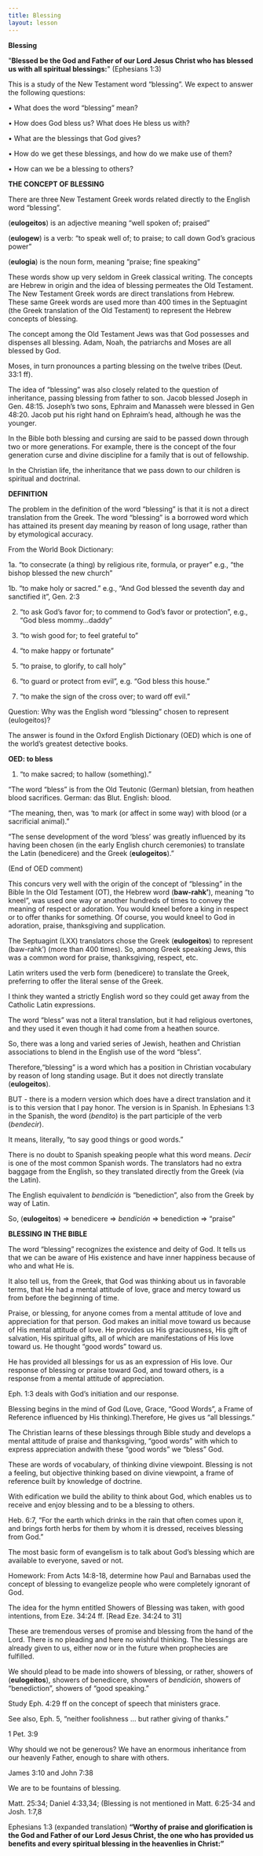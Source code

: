 ```yaml
---
title: Blessing
layout: lesson
---
```



**Blessing**

"**Blessed be the God and Father of our Lord Jesus Christ who has
blessed us with all spiritual blessings:**" (Ephesians 1:3)

This is a study of the New Testament word “blessing”. We expect to
answer the following questions:

• What does the word “blessing” mean?

• How does God bless us? What does He bless us with?

• What are the blessings that God gives?

• How do we get these blessings, and how do we make use of them?

• How can we be a blessing to others?

**THE CONCEPT OF BLESSING**

There are three New Testament Greek words related directly to the
English word “blessing”.

(**eulogeitos**) is an adjective meaning “well spoken of; praised”

(**eulogew**) is a verb: “to speak well of; to praise; to call down
God’s gracious power”

(**eulogia**) is the noun form, meaning “praise; fine speaking”

These words show up very seldom in Greek classical writing. The concepts
are Hebrew in origin and the idea of blessing permeates the Old
Testament. The New Testament Greek words are direct translations from
Hebrew. These same Greek words are used more than 400 times in the
Septuagint (the Greek translation of the Old Testament) to represent the
Hebrew concepts of blessing.

The concept among the Old Testament Jews was that God possesses and
dispenses all blessing. Adam, Noah, the patriarchs and Moses are all
blessed by God.

Moses, in turn pronounces a parting blessing on the twelve tribes (Deut.
33:1 ff).

The idea of “blessing” was also closely related to the question of
inheritance, passing blessing from father to son. Jacob blessed Joseph
in Gen. 48:15. Joseph’s two sons, Ephraim and Manasseh were blessed in
Gen 48:20. Jacob put his right hand on Ephraim’s head, although he was
the younger.

In the Bible both blessing and cursing are said to be passed down
through two or more generations. For example, there is the concept of
the four generation curse and divine discipline for a family that is out
of fellowship.

In the Christian life, the inheritance that we pass down to our children
is spiritual and doctrinal.

**DEFINITION**

The problem in the definition of the word “blessing” is that it is not a
direct translation from the Greek. The word “blessing” is a borrowed
word which has attained its present day meaning by reason of long usage,
rather than by etymological accuracy.

From the World Book Dictionary:

1a. “to consecrate (a thing) by religious rite, formula, or prayer”
e.g., “the bishop blessed the new church”

1b. “to make holy or sacred.” e.g., “And God blessed the seventh day and
sanctified it”, Gen. 2:3

2. “to ask God’s favor for; to commend to God’s favor or protection”,
e.g., “God bless mommy…daddy”

3. “to wish good for; to feel grateful to”

4. “to make happy or fortunate”

5. “to praise, to glorify, to call holy”

6. “to guard or protect from evil”, e.g. “God bless this house.”

7. “to make the sign of the cross over; to ward off evil.”

Question: Why was the English word “blessing” chosen to represent
(eulogeitos)?

The answer is found in the Oxford English Dictionary (OED) which is one
of the world’s greatest detective books.

**OED: to bless**

1. “to make sacred; to hallow (something).”

“The word “bless” is from the Old Teutonic (German) bletsian, from
heathen blood sacrifices. German: das Blut. English: blood.

“The meaning, then, was ‘to mark (or affect in some way) with blood (or
a sacrificial animal).”

“The sense development of the word ‘bless’ was greatly influenced by its
having been chosen (in the early English church ceremonies) to translate
the Latin (benedicere) and the Greek (**eulogeitos**).”

(End of OED comment)

This concurs very well with the origin of the concept of “blessing” in
the Bible In the Old Testament (OT), the Hebrew word (**baw-rahk’**),
meaning “to kneel”, was used one way or another hundreds of times to
convey the meaning of respect or adoration. You would kneel before a
king in respect or to offer thanks for something. Of course, you would
kneel to God in adoration, praise, thanksgiving and supplication.

The Septuagint (LXX) translators chose the Greek (**eulogeitos**) to
represent (baw-rahk’) (more than 400 times). So, among Greek speaking
Jews, this was a common word for praise, thanks­giving, respect, etc.

Latin writers used the verb form (benedicere) to translate the Greek,
preferring to offer the literal sense of the Greek.

I think they wanted a strictly English word so they could get away from
the Catholic Latin expressions.

The word “bless” was not a literal translation, but it had religious
overtones, and they used it even though it had come from a heathen
source.

So, there was a long and varied series of Jewish, heathen and Christian
associations to blend in the English use of the word “bless”.

Therefore,“blessing” is a word which has a position in Christian
vocabulary by reason of long standing usage. But it does not directly
translate (**eulogeitos**).

BUT - there is a modern version which does have a direct translation and
it is to this version that I pay honor. The version is in Spanish. In
Ephesians 1:3 in the Spanish, the word (*bendito*) is the part
participle of the verb (*bendecir*).

It means, literally, “to say good things or good words.”

There is no doubt to Spanish speaking people what this word means.
*Decir* is one of the most common Spanish words. The translators had no
extra baggage from the English, so they translated directly from the
Greek (via the Latin).

The English equivalent to *bendición* is “benediction”, also from the
Greek by way of Latin.

So, (**eulogeitos**) =\> benedicere =\> *bendición* =\> benediction =\>
“praise”

**BLESSING IN THE BIBLE**

The word “blessing” recognizes the existence and deity of God. It tells
us that we can be aware of His existence and have inner happiness
because of who and what He is.

It also tell us, from the Greek, that God was thinking about us in
favorable terms, that He had a mental attitude of love, grace and mercy
toward us from before the beginning of time.

Praise, or blessing, for anyone comes from a mental attitude of love and
appreciation for that person. God makes an initial move toward us
because of His mental attitude of love. He provides us His graciousness,
His gift of salvation, His spiritual gifts, all of which are
manifestations of His love toward us. He thought “good words” toward us.

He has provided all blessings for us as an expression of His love. Our
response of blessing or praise toward God, and toward others, is a
response from a mental attitude of appreciation.

Eph. 1:3 deals with God’s initiation and our response.

Blessing begins in the mind of God (Love, Grace, “Good Words”, a Frame
of Reference influenced by His thinking).Therefore, He gives us “all
blessings.”

The Christian learns of these blessings through Bible study and develops
a mental attitude of praise and thanks­giving, “good words” with which
to express appreciation andwith these “good words” we “bless” God.

These are words of vocabulary, of thinking divine viewpoint. Blessing is
not a feeling, but objective thinking based on divine viewpoint, a frame
of reference built by knowledge of doctrine.

With edification we build the ability to think about God, which enables
us to receive and enjoy blessing and to be a blessing to others.

Heb. 6:7, “For the earth which drinks in the rain that often comes upon
it, and brings forth herbs for them by whom it is dressed, receives
blessing from God.”

The most basic form of evangelism is to talk about God’s blessing which
are available to everyone, saved or not.

Homework: From Acts 14:8-18, determine how Paul and Barnabas used the
concept of blessing to evangelize people who were completely ignorant of
God.

The idea for the hymn entitled Showers of Blessing was taken, with good
intentions, from Eze. 34:24 ff. [Read Eze. 34:24 to 31]

These are tremendous verses of promise and blessing from the hand of the
Lord. There is no pleading and here no wishful thinking. The blessings
are already given to us, either now or in the future when prophecies are
fulfilled.

We should plead to be made into showers of blessing, or rather, showers
of (**eulogeitos**), showers of benedicere, showers of *bendición*,
showers of “benediction”, showers of “good speaking.”

Study Eph. 4:29 ff on the concept of speech that ministers grace.

See also, Eph. 5, “neither foolishness … but rather giving of thanks.”

1 Pet. 3:9

Why should we not be generous? We have an enormous inheritance from our
heavenly Father, enough to share with others.

James 3:10 and John 7:38

We are to be fountains of blessing.

Matt. 25:34; Daniel 4:33,34; (Blessing is not mentioned in Matt. 6:25-34
and Josh. 1:7,8

Ephesians 1:3 (expanded translation) **“Worthy of praise and
glorification is the God and Father of our Lord Jesus Christ, the one
who has provided us benefits and every spiritual blessing in the
heavenlies in Christ:”**

